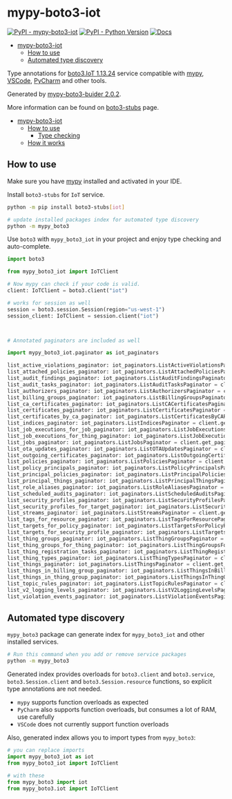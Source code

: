 # mypy-boto3-iot

[![PyPI - mypy-boto3-iot](https://img.shields.io/pypi/v/mypy-boto3-iot.svg?color=blue)](https://pypi.org/project/mypy-boto3-iot)
[![PyPI - Python Version](https://img.shields.io/pypi/pyversions/mypy-boto3-iot.svg?color=blue)](https://pypi.org/project/mypy-boto3-iot)
[![Docs](https://img.shields.io/readthedocs/mypy-boto3-builder.svg?color=blue)](https://mypy-boto3-builder.readthedocs.io/)

- [mypy-boto3-iot](#mypy-boto3-iot)
  - [How to use](#how-to-use)
  - [Automated type discovery](#automated-type-discovery)


Type annotations for
[boto3.IoT 1.13.24](https://boto3.amazonaws.com/v1/documentation/api/1.13.24/reference/services/iot.html#IoT) service
compatible with [mypy](https://github.com/python/mypy), [VSCode](https://code.visualstudio.com/),
[PyCharm](https://www.jetbrains.com/pycharm/) and other tools.

Generated by [mypy-boto3-buider 2.0.2](https://github.com/vemel/mypy_boto3_builder).

More information can be found on [boto3-stubs](https://pypi.org/project/boto3-stubs/) page.

- [mypy-boto3-iot](#mypy-boto3-iot)
  - [How to use](#how-to-use)
    - [Type checking](#type-checking)
  - [How it works](#how-it-works)

## How to use

Make sure you have [mypy](https://github.com/python/mypy) installed and activated in your IDE.

Install `boto3-stubs` for `IoT` service.

```bash
python -m pip install boto3-stubs[iot]

# update installed packages index for automated type discovery
python -m mypy_boto3
```

Use `boto3` with `mypy_boto3_iot` in your project and enjoy type checking and auto-complete.

```python
import boto3

from mypy_boto3_iot import IoTClient

# Now mypy can check if your code is valid.
client: IoTClient = boto3.client("iot")

# works for session as well
session = boto3.session.Session(region="us-west-1")
session_client: IoTClient = session.client("iot")



# Annotated paginators are included as well

import mypy_boto3_iot.paginator as iot_paginators

list_active_violations_paginator: iot_paginators.ListActiveViolationsPaginator = client.get_paginator("list_active_violations")
list_attached_policies_paginator: iot_paginators.ListAttachedPoliciesPaginator = client.get_paginator("list_attached_policies")
list_audit_findings_paginator: iot_paginators.ListAuditFindingsPaginator = client.get_paginator("list_audit_findings")
list_audit_tasks_paginator: iot_paginators.ListAuditTasksPaginator = client.get_paginator("list_audit_tasks")
list_authorizers_paginator: iot_paginators.ListAuthorizersPaginator = client.get_paginator("list_authorizers")
list_billing_groups_paginator: iot_paginators.ListBillingGroupsPaginator = client.get_paginator("list_billing_groups")
list_ca_certificates_paginator: iot_paginators.ListCACertificatesPaginator = client.get_paginator("list_ca_certificates")
list_certificates_paginator: iot_paginators.ListCertificatesPaginator = client.get_paginator("list_certificates")
list_certificates_by_ca_paginator: iot_paginators.ListCertificatesByCAPaginator = client.get_paginator("list_certificates_by_ca")
list_indices_paginator: iot_paginators.ListIndicesPaginator = client.get_paginator("list_indices")
list_job_executions_for_job_paginator: iot_paginators.ListJobExecutionsForJobPaginator = client.get_paginator("list_job_executions_for_job")
list_job_executions_for_thing_paginator: iot_paginators.ListJobExecutionsForThingPaginator = client.get_paginator("list_job_executions_for_thing")
list_jobs_paginator: iot_paginators.ListJobsPaginator = client.get_paginator("list_jobs")
list_ota_updates_paginator: iot_paginators.ListOTAUpdatesPaginator = client.get_paginator("list_ota_updates")
list_outgoing_certificates_paginator: iot_paginators.ListOutgoingCertificatesPaginator = client.get_paginator("list_outgoing_certificates")
list_policies_paginator: iot_paginators.ListPoliciesPaginator = client.get_paginator("list_policies")
list_policy_principals_paginator: iot_paginators.ListPolicyPrincipalsPaginator = client.get_paginator("list_policy_principals")
list_principal_policies_paginator: iot_paginators.ListPrincipalPoliciesPaginator = client.get_paginator("list_principal_policies")
list_principal_things_paginator: iot_paginators.ListPrincipalThingsPaginator = client.get_paginator("list_principal_things")
list_role_aliases_paginator: iot_paginators.ListRoleAliasesPaginator = client.get_paginator("list_role_aliases")
list_scheduled_audits_paginator: iot_paginators.ListScheduledAuditsPaginator = client.get_paginator("list_scheduled_audits")
list_security_profiles_paginator: iot_paginators.ListSecurityProfilesPaginator = client.get_paginator("list_security_profiles")
list_security_profiles_for_target_paginator: iot_paginators.ListSecurityProfilesForTargetPaginator = client.get_paginator("list_security_profiles_for_target")
list_streams_paginator: iot_paginators.ListStreamsPaginator = client.get_paginator("list_streams")
list_tags_for_resource_paginator: iot_paginators.ListTagsForResourcePaginator = client.get_paginator("list_tags_for_resource")
list_targets_for_policy_paginator: iot_paginators.ListTargetsForPolicyPaginator = client.get_paginator("list_targets_for_policy")
list_targets_for_security_profile_paginator: iot_paginators.ListTargetsForSecurityProfilePaginator = client.get_paginator("list_targets_for_security_profile")
list_thing_groups_paginator: iot_paginators.ListThingGroupsPaginator = client.get_paginator("list_thing_groups")
list_thing_groups_for_thing_paginator: iot_paginators.ListThingGroupsForThingPaginator = client.get_paginator("list_thing_groups_for_thing")
list_thing_registration_tasks_paginator: iot_paginators.ListThingRegistrationTasksPaginator = client.get_paginator("list_thing_registration_tasks")
list_thing_types_paginator: iot_paginators.ListThingTypesPaginator = client.get_paginator("list_thing_types")
list_things_paginator: iot_paginators.ListThingsPaginator = client.get_paginator("list_things")
list_things_in_billing_group_paginator: iot_paginators.ListThingsInBillingGroupPaginator = client.get_paginator("list_things_in_billing_group")
list_things_in_thing_group_paginator: iot_paginators.ListThingsInThingGroupPaginator = client.get_paginator("list_things_in_thing_group")
list_topic_rules_paginator: iot_paginators.ListTopicRulesPaginator = client.get_paginator("list_topic_rules")
list_v2_logging_levels_paginator: iot_paginators.ListV2LoggingLevelsPaginator = client.get_paginator("list_v2_logging_levels")
list_violation_events_paginator: iot_paginators.ListViolationEventsPaginator = client.get_paginator("list_violation_events")
```

## Automated type discovery

`mypy_boto3` package can generate index for `mypy_boto3_iot` and other installed services.

```bash
# Run this command when you add or remove service packages
python -m mypy_boto3
```

Generated index provides overloads for `boto3.client` and `boto3.service`,
`boto3.Session.client` and `boto3.Session.resource` functions,
so explicit type annotations are not needed.

- `mypy` supports function overloads as expected
- `PyCharm` also supports function overloads, but consumes a lot of RAM, use carefully
- `VSCode` does not currently support function overloads

Also, generated index allows you to import types from `mypy_boto3`:

```python
# you can replace imports
import mypy_boto3_iot as iot
from mypy_boto3_iot import IoTClient

# with these
from mypy_boto3 import iot
from mypy_boto3.iot import IoTClient
```